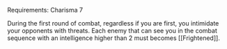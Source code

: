 Requirements: Charisma 7

During the first round of combat, regardless if you are first, you intimidate your opponents with threats. Each enemy that can see you in the combat sequence with an intelligence higher than 2 must becomes [[Frightened]].

